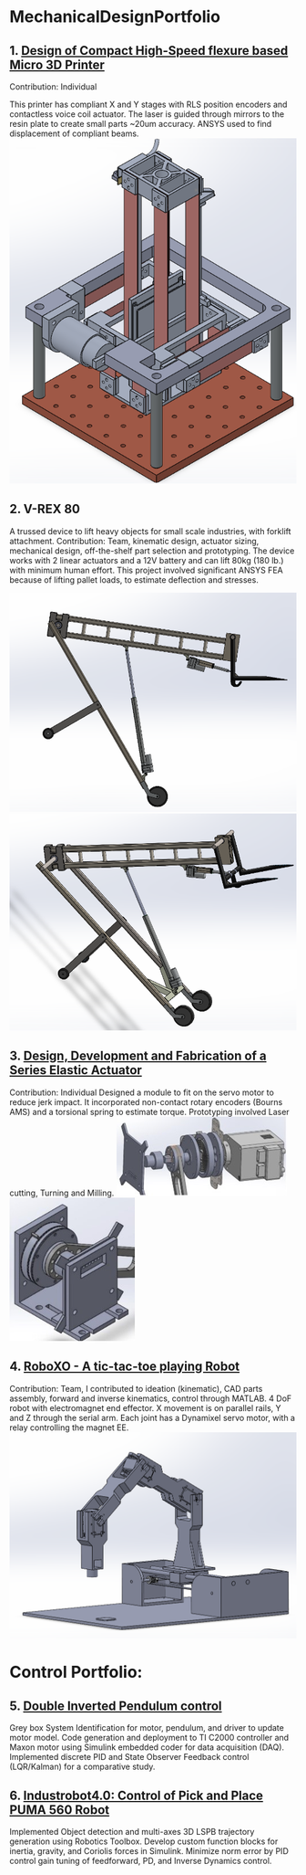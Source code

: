 # MechanicalDesignPortfolio

## 1. [Design of Compact High-Speed flexure based Micro 3D Printer](https://drive.google.com/file/d/1S0hZVuJbHFU6S8SvaRywW3aEAxqxxq-C/view?usp=sharing)

Contribution: Individual

This printer has compliant X and Y stages with RLS position encoders and
contactless voice coil actuator. The laser is guided through mirrors to the
resin plate to create small parts ~20um accuracy. ANSYS used to find
displacement of compliant beams.
![image](https://github.com/shubhamwani376/MechanicalDesignPortfolio/blob/main/Reference/iitb.png)

##  2. V-REX 80 
A trussed device to lift heavy objects for small scale industries, with forklift attachment.
Contribution: Team, kinematic design, actuator sizing, mechanical design,
off-the-shelf part selection and prototyping.
The device works with 2 linear actuators and a 12V battery and can lift 80kg
(180 lb.) with minimum human effort. This project involved significant ANSYS
FEA because of lifting pallet loads, to estimate deflection and stresses.

![image](https://github.com/shubhamwani376/MechanicalDesignPortfolio/blob/main/Reference/vrex1.png)
![image](https://github.com/shubhamwani376/MechanicalDesignPortfolio/blob/main/Reference/vrex2.png)

## 3. [Design, Development and Fabrication of a Series Elastic Actuator](https://drive.google.com/file/d/1mJYNtMy62UZQn2ozjJne5kkfdMDKdUJf/view?usp=sharing)
Contribution: Individual
Designed a module to fit on the servo motor to reduce jerk impact. It
incorporated non-contact rotary encoders (Bourns AMS) and a torsional
spring to estimate torque. Prototyping involved Laser cutting, Turning and
Milling.
![image](https://github.com/shubhamwani376/MechanicalDesignPortfolio/blob/main/Reference/iisc.jpg)
![image](https://github.com/shubhamwani376/MechanicalDesignPortfolio/blob/main/Reference/iisc2.jpg)

## 4. [RoboXO - A tic-tac-toe playing Robot](https://github.com/shubhamwani376/RoboXO)
Contribution: Team, I contributed to ideation (kinematic), CAD parts
assembly, forward and inverse kinematics, control through MATLAB.
4 DoF robot with electromagnet end effector. X movement is on parallel
rails, Y and Z through the serial arm. Each joint has a Dynamixel servo motor,
with a relay controlling the magnet EE.
![image](https://github.com/shubhamwani376/MechanicalDesignPortfolio/blob/main/Reference/roboxo.png)


# Control Portfolio:
## 5. [Double Inverted Pendulum control](https://github.com/shubhamwani376/DigitalMotionControl)
Grey box System Identification for motor, pendulum, and driver to update
motor model. Code generation and deployment to TI C2000 controller and
Maxon motor using Simulink embedded coder for data acquisition (DAQ).
Implemented discrete PID and State Observer Feedback control
(LQR/Kalman) for a comparative study.

## 6. [Industrobot4.0: Control of Pick and Place PUMA 560 Robot](https://www.github.com/shubhamwani376/PUMA560_Industrial_Sorting_Robot)
Implemented Object detection and multi-axes 3D LSPB trajectory generation
using Robotics Toolbox. Develop custom function blocks for inertia, gravity,
and Coriolis forces in Simulink. Minimize norm error by PID control gain
tuning of feedforward, PD, and Inverse Dynamics control.

